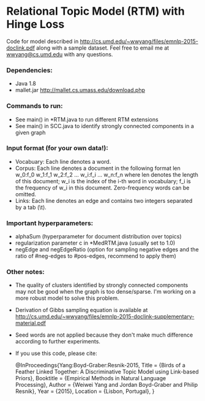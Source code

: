 # Relational Topic Model (RTM) with Hinge Loss
Code for model described in <http://cs.umd.edu/~wwyang/files/emnlp-2015-doclink.pdf> along with a sample dataset. 
Feel free to email me at wwyang@cs.umd.edu with any questions.

### Dependencies: 
- Java 1.8
- mallet.jar <http://mallet.cs.umass.edu/download.php>

### Commands to run:
- See main() in *RTM.java to run different RTM extensions
- See main() in SCC.java to identify strongly connected components in a given graph

### Input format (for your own data!):
- Vocabuary: Each line denotes a word.
- Corpus: Each line denotes a document in the following format
		len w_0:f_0 w_1:f_1 w_2:f_2 ... w_i:f_i ... w_n:f_n
where len denotes the length of this document; w_i is the index of the i-th word in vocabulary; f_i is the frequency of w_i in this document. Zero-frequency words can be omitted.
- Links: Each line denotes an edge and contains two integers separated by a tab (\t).

### Important hyperparameters:
- alphaSum (hyperparameter for document distribution over topics)
- regularization parameter c in *MedRTM.java (usually set to 1.0)
- negEdge and negEdgeRatio (option for sampling negative edges and the ratio of #neg-edges to #pos-edges, recommend to apply them)

### Other notes:
- The quality of clusters identified by strongly connected components may not be good when the graph is too dense/sparse. I'm working on a more robust model to solve this problem.
- Derivation of Gibbs sampling equation is available at <http://cs.umd.edu/~wwyang/files/emnlp-2015-doclink-supplementary-material.pdf>
- Seed words are not applied because they don't make much difference according to further experiments.
- If you use this code, please cite:

	@InProceedings{Yang:Boyd-Graber:Resnik-2015,
		Title = {Birds of a Feather Linked Together: A Discriminative Topic Model using Link-based Priors},
		Booktitle = {Empirical Methods in Natural Language Processing},
		Author = {Weiwei Yang and Jordan Boyd-Graber and Philip Resnik},
		Year = {2015},
		Location = {Lisbon, Portugal},
	}
